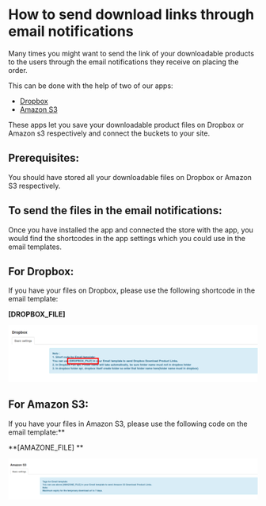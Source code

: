 # How to send download links through email notifications

Many times you might want to send the link of your downloadable products to the users through the email notifications they receive on placing the order.

This can be done with the help of two of our apps:

* [Dropbox](https://www.j2store.org/extensions/apps/dropbox.html)
* [Amazon S3](https://www.j2store.org/extensions/apps/amazon-s3.html)

These apps let you save your downloadable product files on Dropbox or Amazon s3 respectively and connect the buckets to your site.

## Prerequisites: <a href="#prerequisites" id="prerequisites"></a>

You should have stored all your downloadable files on Dropbox or Amazon S3 respectively.

## To send the files in the email notifications: <a href="#to-send-the-files-in-the-email-notifications" id="to-send-the-files-in-the-email-notifications"></a>

Once you have installed the app and connected the store with the app, you would find the shortcodes in the app settings which you could use in the email templates.

## For Dropbox: <a href="#for-dropbox" id="for-dropbox"></a>

If you have your files on Dropbox, please use the following shortcode in the email template:

**\[DROPBOX\_FILE]**

![Link](https://raw.githubusercontent.com/j2store/doc-images/master/apps/how-to-send-download-link/Dropbox.png)

## For Amazon S3: <a href="#for-amazon-s3" id="for-amazon-s3"></a>

If you have your files in Amazon S3, please use the following code on the email template:\*\*

\*\*\[AMAZONE\_FILE] \*\*

![Amazon s3](https://raw.githubusercontent.com/j2store/doc-images/master/apps/how-to-send-download-link/Amazons3.png)
